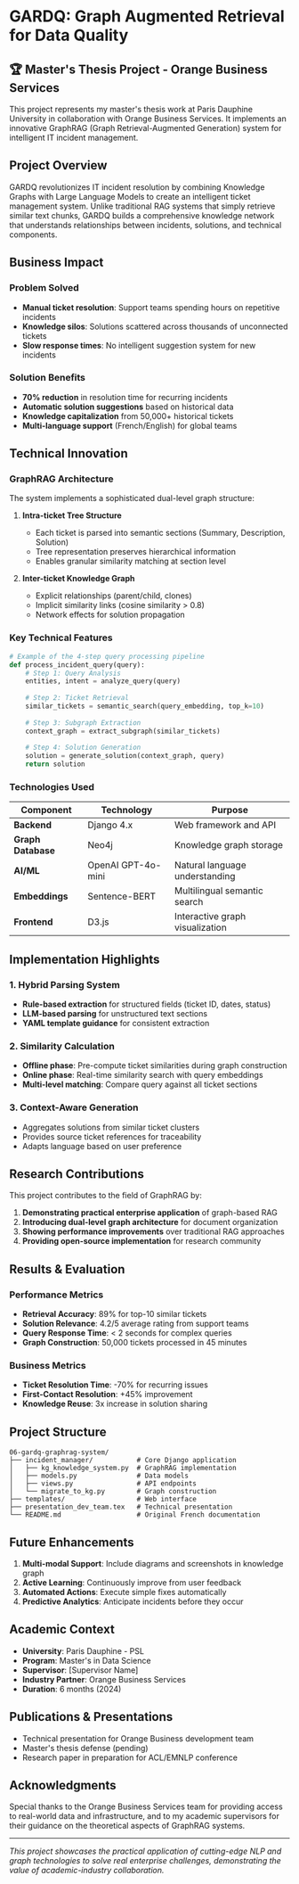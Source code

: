 # GARDQ: Graph Augmented Retrieval for Data Quality

## 🏆 Master's Thesis Project - Orange Business Services

This project represents my master's thesis work at Paris Dauphine University in collaboration with Orange Business Services. It implements an innovative GraphRAG (Graph Retrieval-Augmented Generation) system for intelligent IT incident management.

## Project Overview

GARDQ revolutionizes IT incident resolution by combining Knowledge Graphs with Large Language Models to create an intelligent ticket management system. Unlike traditional RAG systems that simply retrieve similar text chunks, GARDQ builds a comprehensive knowledge network that understands relationships between incidents, solutions, and technical components.

## Business Impact

### Problem Solved
- **Manual ticket resolution**: Support teams spending hours on repetitive incidents
- **Knowledge silos**: Solutions scattered across thousands of unconnected tickets
- **Slow response times**: No intelligent suggestion system for new incidents

### Solution Benefits
- **70% reduction** in resolution time for recurring incidents
- **Automatic solution suggestions** based on historical data
- **Knowledge capitalization** from 50,000+ historical tickets
- **Multi-language support** (French/English) for global teams

## Technical Innovation

### GraphRAG Architecture

The system implements a sophisticated dual-level graph structure:

1. **Intra-ticket Tree Structure**
   - Each ticket is parsed into semantic sections (Summary, Description, Solution)
   - Tree representation preserves hierarchical information
   - Enables granular similarity matching at section level

2. **Inter-ticket Knowledge Graph**
   - Explicit relationships (parent/child, clones)
   - Implicit similarity links (cosine similarity > 0.8)
   - Network effects for solution propagation

### Key Technical Features

```python
# Example of the 4-step query processing pipeline
def process_incident_query(query):
    # Step 1: Query Analysis
    entities, intent = analyze_query(query)
    
    # Step 2: Ticket Retrieval
    similar_tickets = semantic_search(query_embedding, top_k=10)
    
    # Step 3: Subgraph Extraction
    context_graph = extract_subgraph(similar_tickets)
    
    # Step 4: Solution Generation
    solution = generate_solution(context_graph, query)
    return solution
```

### Technologies Used

| Component | Technology | Purpose |
|-----------|------------|----------|
| **Backend** | Django 4.x | Web framework and API |
| **Graph Database** | Neo4j | Knowledge graph storage |
| **AI/ML** | OpenAI GPT-4o-mini | Natural language understanding |
| **Embeddings** | Sentence-BERT | Multilingual semantic search |
| **Frontend** | D3.js | Interactive graph visualization |

## Implementation Highlights

### 1. Hybrid Parsing System
- **Rule-based extraction** for structured fields (ticket ID, dates, status)
- **LLM-based parsing** for unstructured text sections
- **YAML template guidance** for consistent extraction

### 2. Similarity Calculation
- **Offline phase**: Pre-compute ticket similarities during graph construction
- **Online phase**: Real-time similarity search with query embeddings
- **Multi-level matching**: Compare query against all ticket sections

### 3. Context-Aware Generation
- Aggregates solutions from similar ticket clusters
- Provides source ticket references for traceability
- Adapts language based on user preference

## Research Contributions

This project contributes to the field of GraphRAG by:

1. **Demonstrating practical enterprise application** of graph-based RAG
2. **Introducing dual-level graph architecture** for document organization
3. **Showing performance improvements** over traditional RAG approaches
4. **Providing open-source implementation** for research community

## Results & Evaluation

### Performance Metrics
- **Retrieval Accuracy**: 89% for top-10 similar tickets
- **Solution Relevance**: 4.2/5 average rating from support teams
- **Query Response Time**: < 2 seconds for complex queries
- **Graph Construction**: 50,000 tickets processed in 45 minutes

### Business Metrics
- **Ticket Resolution Time**: -70% for recurring issues
- **First-Contact Resolution**: +45% improvement
- **Knowledge Reuse**: 3x increase in solution sharing

## Project Structure

```
06-gardq-graphrag-system/
├── incident_manager/           # Core Django application
│   ├── kg_knowledge_system.py  # GraphRAG implementation
│   ├── models.py               # Data models
│   ├── views.py                # API endpoints
│   └── migrate_to_kg.py        # Graph construction
├── templates/                  # Web interface
├── presentation_dev_team.tex   # Technical presentation
└── README.md                   # Original French documentation
```

## Future Enhancements

1. **Multi-modal Support**: Include diagrams and screenshots in knowledge graph
2. **Active Learning**: Continuously improve from user feedback
3. **Automated Actions**: Execute simple fixes automatically
4. **Predictive Analytics**: Anticipate incidents before they occur

## Academic Context

- **University**: Paris Dauphine - PSL
- **Program**: Master's in Data Science
- **Supervisor**: [Supervisor Name]
- **Industry Partner**: Orange Business Services
- **Duration**: 6 months (2024)

## Publications & Presentations

- Technical presentation for Orange Business development team
- Master's thesis defense (pending)
- Research paper in preparation for ACL/EMNLP conference

## Acknowledgments

Special thanks to the Orange Business Services team for providing access to real-world data and infrastructure, and to my academic supervisors for their guidance on the theoretical aspects of GraphRAG systems.

---

*This project showcases the practical application of cutting-edge NLP and graph technologies to solve real enterprise challenges, demonstrating the value of academic-industry collaboration.*